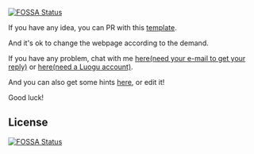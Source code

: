 [![FOSSA Status](https://app.fossa.com/api/projects/git%2Bgithub.com%2FArchyMoe%2FNastery.svg?type=shield)](https://app.fossa.com/projects/git%2Bgithub.com%2FArchyMoe%2FNastery?ref=badge_shield)

If you have any idea, you can PR with this [template](https://github.com/UserUnknownX/nastery/blob/master/files/template.html).

And it's ok to change the webpage according to the demand.

If you have any problem, chat with me [here(need your e-mail to get your reply)](https://nastery.now.sh/contact.html) or [here(need a Luogu account)](https://www.luogu.com.cn/chat?uid=197881).

And you can also get some hints [here](https://nasterywiki.wordpress.com), or edit it!

Good luck!


## License
[![FOSSA Status](https://app.fossa.com/api/projects/git%2Bgithub.com%2FArchyMoe%2FNastery.svg?type=large)](https://app.fossa.com/projects/git%2Bgithub.com%2FArchyMoe%2FNastery?ref=badge_large)